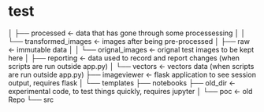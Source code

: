 # test

│   ├── processed                   <- data that has gone through some processessing
│   │   └── transformed_images      <- images after being pre-processed
│   ├── raw                         <- immutable data
│   │   └── orignal_images          <- orignal test images to be kept here
│   ├── reporting                   <- data used to record and report changes (when scripts are run outside app.py)
│   └── vectors                     <- vectors data (when scripts are run outside app.py)
├── imageviewer                     <- flask application to see session output, requires flask
│   └── templates
├── notebooks
├── old_dir                         <- experimental code, to test things quickly, requires jupyter
│   └── poc                         <- old Repo
└── src  
